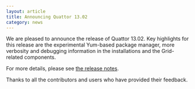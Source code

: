 ```yaml
---
layout: article
title: Announcing Quattor 13.02
category: news
---
```


We are pleased to announce the release of Quattor 13.02.  Key
highlights for this release are the experimental Yum-based package
manager, more verbosity and debugging information in the installations
and the Grid-related components.

For more details, please see
[the release notes](documentation/2013/02/07/quattor-13.02-notes.html).

Thanks to all the contributors and users who have provided their
feedback.
